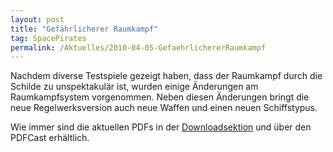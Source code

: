 ```yaml
---
layout: post
title: "Gefährlicherer Raumkampf"
tag: SpacePirates
permalink: /Aktuelles/2010-04-05-GefaehrlichererRaumkampf
---
```



Nachdem diverse Testspiele gezeigt haben, dass der Raumkampf durch die Schilde zu unspektakulär ist, wurden einige Änderungen am Raumkampfsystem vorgenommen. Neben diesen Änderungen bringt die neue Regelwerksversion auch neue Waffen und einen neuen Schiffstypus.

Wie immer sind die aktuellen PDFs in der [Downloadsektion](https://spacepirates.jcgames.de/Publikationen/) und über den PDFCast erhältlich.
